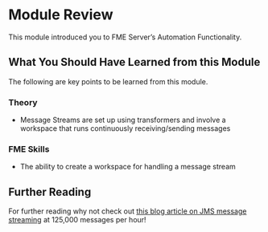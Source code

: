 # Module Review

This module introduced you to FME Server’s Automation Functionality.

## What You Should Have Learned from this Module ##

The following are key points to be learned from this module.

### Theory ###

- Message Streams are set up using transformers and involve a workspace that runs continuously receiving/sending messages


### FME Skills ###

- The ability to create a workspace for handling a message stream

## Further Reading ##

For further reading why not check out [this blog article on JMS message streaming](http://blog.safe.com/2014/12/125000-mph-railways/) at 125,000 messages per hour!